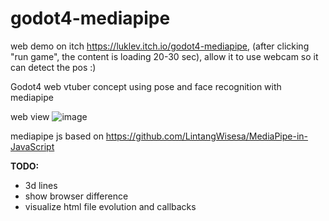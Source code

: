 # godot4-mediapipe

web demo on itch https://luklev.itch.io/godot4-mediapipe, (after clicking "run game", the content is loading 20-30 sec), allow it to use webcam so it can detect the pos :)

Godot4 web vtuber concept using pose and face recognition with mediapipe

web view
![image](https://github.com/TechnoLukas/Godot4-mediapipe/assets/110934679/205723df-527f-4f24-be4e-059b7f89d28d)

mediapipe js based on https://github.com/LintangWisesa/MediaPipe-in-JavaScript


**TODO:**
- 3d lines
- show browser difference
- visualize html file evolution and callbacks
